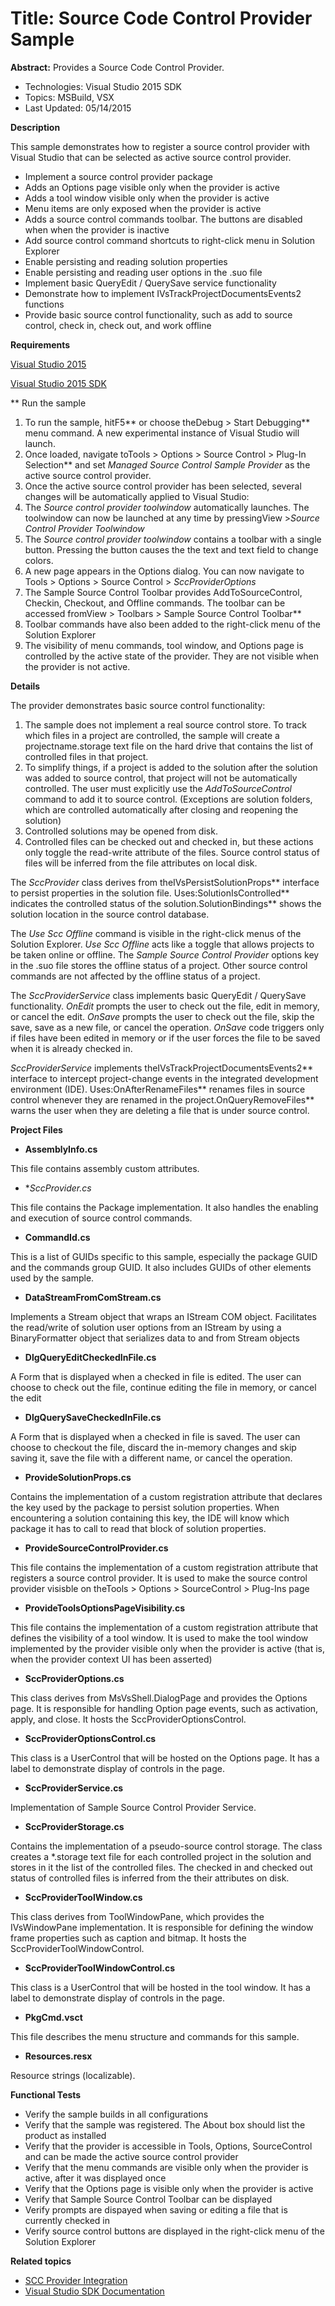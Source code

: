 
# Title: Source Code Control Provider Sample
**Abstract:** Provides a Source Code Control Provider.


* Technologies: Visual Studio 2015 SDK
* Topics: MSBuild, VSX
* Last Updated: 05/14/2015

**Description**

This sample demonstrates how to register a source control provider with Visual
Studio that can be selected as active source control provider.

  * Implement a source control provider package 
  * Adds an Options page visible only when the provider is active 
  * Adds a tool window visible only when the provider is active 
  * Menu items are only exposed when the provider is active 
  * Adds a source control commands toolbar. The buttons are disabled when when the provider is inactive 
  * Add source control command shortcuts to right-click menu in Solution Explorer 
  * Enable persisting and reading solution properties 
  * Enable persisting and reading user options in the .suo file 
  * Implement basic QueryEdit / QuerySave service functionality 
  * Demonstrate how to implement IVsTrackProjectDocumentsEvents2 functions 
  * Provide basic source control functionality, such as add to source control, check in, check out, and work offline 


**Requirements**

[ Visual Studio 2015 ](http://www.microsoft.com/visualstudio/en-us/try/default.mspx#download)

[ Visual Studio 2015 SDK ](https://www.visualstudio.com/en-us/downloads/visual-studio-2015-downloads-vs.aspx)



** Run the sample

  1. To run the sample, hitF5** or choose theDebug &gt; Start Debugging** menu command. A new experimental instance of Visual Studio will launch. 
  2. Once loaded, navigate toTools &gt; Options &gt; Source Control &gt; Plug-In Selection** and set _Managed Source Control Sample Provider_ as the active source control provider. 
  3. Once the active source control provider has been selected, several changes will be automatically applied to Visual Studio: 
  4. The _Source control provider toolwindow_ automatically launches. The toolwindow can now be launched at any time by pressingView &gt;_Source Control Provider Toolwindow_
  5. The _Source control provider toolwindow_ contains a toolbar with a single button. Pressing the button causes the the text and text field to change colors. 
  6. A new page appears in the Options dialog. You can now navigate to Tools &gt; Options &gt; Source Control &gt; _SccProviderOptions_
  7. The Sample Source Control Toolbar provides AddToSourceControl, Checkin, Checkout, and Offline commands. The toolbar can be accessed fromView &gt; Toolbars &gt; Sample Source Control Toolbar**
  8. Toolbar commands have also been added to the right-click menu of the Solution Explorer 
  9. The visibility of menu commands, tool window, and Options page is controlled by the active state of the provider. They are not visible when the provider is not active. 



**Details**

The provider demonstrates basic source control functionality:

  1. The sample does not implement a real source control store. To track which files in a project are controlled, the sample will create a projectname.storage text file on the hard drive that contains the list of controlled files in that project. 
  2. To simplify things, if a project is added to the solution after the solution was added to source control, that project will not be automatically controlled. The user must explicitly use the _AddToSourceControl_ command to add it to source control. (Exceptions are solution folders, which are controlled automatically after closing and reopening the solution) 
  3. Controlled solutions may be opened from disk.
  4. Controlled files can be checked out and checked in, but these actions only toggle the read-write attribute of the files. Source control status of files will be inferred from the file attributes on local disk. 



The _SccProvider_ class derives from theIVsPersistSolutionProps** interface
to persist properties in the solution file. Uses:SolutionIsControlled**
indicates the controlled status of the solution.SolutionBindings** shows
the solution location in the source control database.

The _Use Scc Offline_ command is visible in the right-click menus of the
Solution Explorer. _Use Scc Offline_ acts like a toggle that allows projects
to be taken online or offline. The _Sample Source Control Provider_ options
key in the .suo file stores the offline status of a project. Other source
control commands are not affected by the offline status of a project.

The _SccProviderService_ class implements basic QueryEdit / QuerySave
functionality. _OnEdit_ prompts the user to check out the file, edit in
memory, or cancel the edit. _OnSave_ prompts the user to check out the file,
skip the save, save as a new file, or cancel the operation. _OnSave_ code
triggers only if files have been edited in memory or if the user forces the
file to be saved when it is already checked in.

_SccProviderService_ implements theIVsTrackProjectDocumentsEvents2**
interface to intercept project-change events in the integrated development
environment (IDE). Uses:OnAfterRenameFiles** renames files in source
control whenever they are renamed in the project.OnQueryRemoveFiles** warns
the user when they are deleting a file that is under source control.

**Project Files**

* **AssemblyInfo.cs**

This file contains assembly custom attributes.

* **SccProvider.cs*

This file contains the Package implementation. It also handles the enabling
and execution of source control commands.

* **CommandId.cs**

This is a list of GUIDs specific to this sample, especially the package GUID
and the commands group GUID. It also includes GUIDs of other elements used by
the sample.

* **DataStreamFromComStream.cs**

Implements a Stream object that wraps an IStream COM object. Facilitates the
read/write of solution user options from an IStream by using a BinaryFormatter
object that serializes data to and from Stream objects

* **DlgQueryEditCheckedInFile.cs**

A Form that is displayed when a checked in file is edited. The user can choose
to check out the file, continue editing the file in memory, or cancel the edit

* **DlgQuerySaveCheckedInFile.cs**

A Form that is displayed when a checked in file is saved. The user can choose
to checkout the file, discard the in-memory changes and skip saving it, save
the file with a different name, or cancel the operation.

* **ProvideSolutionProps.cs**

Contains the implementation of a custom registration attribute that declares
the key used by the package to persist solution properties. When encountering
a solution containing this key, the IDE will know which package it has to call
to read that block of solution properties.

* **ProvideSourceControlProvider.cs**

This file contains the implementation of a custom registration attribute that
registers a source control provider. It is used to make the source control
provider visisble on theTools &gt; Options &gt; SourceControl &gt; Plug-Ins page

* **ProvideToolsOptionsPageVisibility.cs**

This file contains the implementation of a custom registration attribute that
defines the visibility of a tool window. It is used to make the tool window
implemented by the provider visible only when the provider is active (that is,
when the provider context UI has been asserted)

* **SccProviderOptions.cs**

This class derives from MsVsShell.DialogPage and provides the Options page. It
is responsible for handling Option page events, such as activation, apply, and
close. It hosts the SccProviderOptionsControl.

* **SccProviderOptionsControl.cs**

This class is a UserControl that will be hosted on the Options page. It has a
label to demonstrate display of controls in the page.

* **SccProviderService.cs**

Implementation of Sample Source Control Provider Service.

* **SccProviderStorage.cs**

Contains the implementation of a pseudo-source control storage. The class
creates a *.storage text file for each controlled project in the solution and
stores in it the list of the controlled files. The checked in and checked out
status of controlled files is inferred from the their attributes on disk.

* **SccProviderToolWindow.cs**

This class derives from ToolWindowPane, which provides the IVsWindowPane
implementation. It is responsible for defining the window frame properties
such as caption and bitmap. It hosts the SccProviderToolWindowControl.

* **SccProviderToolWindowControl.cs**

This class is a UserControl that will be hosted in the tool window. It has a
label to demonstrate display of controls in the page.

* **PkgCmd.vsct**

This file describes the menu structure and commands for this sample.

* **Resources.resx**

Resource strings (localizable).



**Functional Tests**

  * Verify the sample builds in all configurations
  * Verify that the sample was registered. The About box should list the product as installed
  * Verify that the provider is accessible in Tools, Options, SourceControl and can be made the active source control provider 
  * Verify that the menu commands are visible only when the provider is active, after it was displayed once 
  * Verify that the Options page is visible only when the provider is active
  * Verify that Sample Source Control Toolbar can be displayed
  * Verify prompts are dispayed when saving or editing a file that is currently checked in
  * Verify source control buttons are displayed in the right-click menu of the Solution Explorer



**Related topics**

  * [ SCC Provider Integration ](https://msdn.microsoft.com/en-us/library/bb166434(v=vs.140).aspx)
  * [ Visual Studio SDK Documentation ](https://msdn.microsoft.com/en-us/library/bb166441(v=vs.140).aspx)




